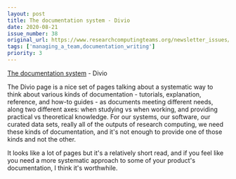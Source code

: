 ```yaml
---
layout: post
title: The documentation system - Divio
date: 2020-08-21
issue_number: 38
original_url: https://www.researchcomputingteams.org/newsletter_issues/0038
tags: ['managing_a_team,documentation_writing']
priority: 3
---
```


<!-- markdownlint-disable MD033 -->
<!-- markdownlint-disable MD041 -->
<!-- markdownlint-disable MD049 -->

[The documentation system](https://documentation.divio.com) - Divio

The Divio page is a nice set of pages talking about a systematic way to think about various kinds of documentation - tutorials, explanation, reference, and how-to guides - as documents meeting different needs, along two different axes: when studying vs when working, and providing practical vs theoretical knowledge. For our systems, our software, our curated data sets, really all of the outputs of research computing, we need these kinds of documentation, and it's not enough to provide one of those kinds and not the other.

It looks like a lot of pages but it's a relatively short read, and if you feel like you need a more systematic approach to some of your product's documentation, I think it's worthwhile.

